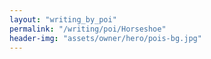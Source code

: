 ```yaml
---
layout: "writing_by_poi"
permalink: "/writing/poi/Horseshoe"
header-img: "assets/owner/hero/pois-bg.jpg"
---
```

